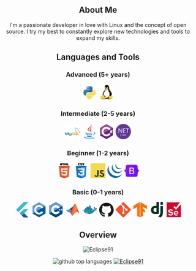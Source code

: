 <h2 align="center">About Me</h2>
    <p align="center">
I'm a passionate developer in love with Linux and the concept of open source. I try my best to constantly explore new technologies and tools to expand my skills.    
    </p>
  <!--
  -->

<h2 align="center">Languages and Tools</h2>
  <h3 align="center">Advanced (5+ years)</h3>
    <p align="center">
      <img src="https://github.com/devicons/devicon/blob/master/icons/python/python-original.svg" alt="python" width="40" height="40"/>
      <img src="https://github.com/devicons/devicon/blob/master/icons/linux/linux-original.svg" alt="Linux" width="40" height="40"/>
    </p>
  <h3 align="center">Intermediate (2-5 years)</h3>
    <p align="center">
      <img src="https://github.com/devicons/devicon/blob/master/icons/mysql/mysql-original-wordmark.svg" alt="MySQL" width="40" height="40"/>
      <img src="https://github.com/devicons/devicon/blob/master/icons/java/java-original.svg" alt="Java" width="40" height="40"/>
      <img src="https://github.com/devicons/devicon/blob/master/icons/csharp/csharp-original.svg" alt="C#" width="40" height="40"/>
      <img src="https://github.com/devicons/devicon/blob/master/icons/dotnetcore/dotnetcore-original.svg" alt=".NET" width="40" height="40"/>
    </p>
  <h3 align="center">Beginner (1-2 years)</h3>
    <p align="center">
      <img src="https://github.com/devicons/devicon/blob/master/icons/html5/html5-original-wordmark.svg" alt="html5" width="40" height="40"/>
      <img src="https://github.com/devicons/devicon/blob/master/icons/css3/css3-original-wordmark.svg" alt="css3" width="40" height="40"/>
      <img src="https://github.com/devicons/devicon/blob/master/icons/javascript/javascript-original.svg" alt="javascript" width="40" height="40"/>
      <img src="https://github.com/devicons/devicon/blob/master/icons/jquery/jquery-original.svg" alt="jQuery" width="40" height="40"/>
      <img src="https://github.com/devicons/devicon/blob/master/icons/bootstrap/bootstrap-original.svg" alt="Bootstrap" width="40" height="40"/>
    </p>
  <h3 align="center">Basic (0-1 years)</h3>
    <p align="center">
      <img src="https://github.com/devicons/devicon/blob/master/icons/flutter/flutter-original.svg" alt="flutter" width="40" height="40"/>
      <img src="https://github.com/devicons/devicon/blob/master/icons/c/c-original.svg" alt="C" width="40" height="40"/>
      <img src="https://github.com/devicons/devicon/blob/master/icons/cplusplus/cplusplus-original.svg" alt="C++" width="40" height="40"/>
      <img src="https://github.com/devicons/devicon/blob/master/icons/matlab/matlab-original.svg" alt="MATLAB" width="40" height="40"/>
      <img src="https://github.com/devicons/devicon/blob/master/icons/docker/docker-original.svg" alt="Docker" width="40" height="40"/>
      <img src="https://github.com/devicons/devicon/blob/master/icons/github/github-original.svg" alt="GitHub" width="40" height="40"/>
      <img src="https://github.com/devicons/devicon/blob/master/icons/git/git-original.svg" alt="GIT" width="40" height="40"/>
      <img src="https://github.com/devicons/devicon/blob/master/icons/tensorflow/tensorflow-original.svg" alt="tensorflow" width="40" height="40"/>
      <img src="https://github.com/devicons/devicon/blob/master/icons/django/django-plain.svg" alt="Django" width="40" height="40"/>
      <img src="https://github.com/devicons/devicon/blob/master/icons/selenium/selenium-original.svg" alt="Selenium" width="40" height="40"/>
    </p>
  <!--
      <a href="#" target="_blank"> <img src="https://github.com/devicons/devicon/blob/master/icons/cplusplus/cplusplus-plain.svg" alt="C++" width="40" height="40"/> </a>
      <a href="#" target="_blank"> <img src="https://github.com/devicons/devicon/blob/master/icons/cplusplus/cplusplus-line.svg" alt="C++" width="40" height="40"/> </a>
      <a href="#" target="_blank"> <img src="https://github.com/devicons/devicon/blob/master/icons/cplusplus/cplusplus-original.svg" alt="C++" width="50" height="50"/> </a>
      <a href="#" target="_blank"> <img src="https://github.com/devicons/devicon/blob/master/icons/cplusplus/cplusplus-original.svg" alt="C++" width="60" height="60"/> </a>
  -->

<h2 align="center">Overview</h2>
  <p align="center">
    <img src="https://komarev.com/ghpvc/?username=Eclipse91&label=Profile%20views&color=ff69b4&style=flat" alt="Eclipse91" />
  </p>
  <p align="center">
    <!--
    <img class="output" src="https://github-readme-stats.vercel.app/api?username=Eclipse91&amp;theme=dark&amp;show_icons=true&amp;hide_border=true&amp;count_private=true" alt="github stats">
    <img class="output" src="https://github-readme-streak-stats.herokuapp.com/?user=Eclipse91&amp;theme=dark&amp;hide_border=true" alt="github streak">
    -->
    <img class="output" src="https://github-readme-stats.vercel.app/api/top-langs/?username=Eclipse91&amp;theme=dark&amp;show_icons=true&amp;hide_border=true&amp;layout=donut" alt="github top languages">
    <a href="https://github.com/ryo-ma/github-profile-trophy"><img src="https://github-profile-trophy.vercel.app/?username=Eclipse91&theme=darkhub" alt="Eclipse91" /></a>
    <!--
    <img src="https://github-profile-trophy.vercel.app/?username=Eclipse91&theme=gruvbox" alt="GitHub Profile Trophy" />
    <img src="https://github-profile-trophy.vercel.app/?username=Eclipse91&theme=onedark" alt="GitHub Profile Trophy" />
    <img src="https://github-profile-trophy.vercel.app/?username=Eclipse91&theme=darkhub" alt="GitHub Profile Trophy" />
    <img src="https://github-profile-trophy.vercel.app/?username=Eclipse91&theme=algolia" alt="GitHub Profile Trophy" />
    <img src="https://github-profile-trophy.vercel.app/?username=Eclipse91&theme=solarized" alt="GitHub Profile Trophy" />
    <img src="https://github-profile-trophy.vercel.app/?username=Eclipse91&theme=merko" alt="GitHub Profile Trophy" />
    <img src="https://github-profile-trophy.vercel.app/?username=Eclipse91&theme=cobalt" alt="GitHub Profile Trophy" />
    <img src="https://github-profile-trophy.vercel.app/?username=Eclipse91&theme=vue" alt="GitHub Profile Trophy" />
    <img src="https://github-profile-trophy.vercel.app/?username=Eclipse91&theme=calm" alt="GitHub Profile Trophy" />
    <img src="https://github-profile-trophy.vercel.app/?username=Eclipse91&theme=flag-india" alt="GitHub Profile Trophy" />
    -->
  </p>


<!--
<table>
    <tr>
        <th>Status dashboard</th>
        <th>Tags dashboard</th>
    </tr>
    <tr>
        <td width="50%">
            <a href="https://user-images.githubusercontent.com/8558/246819874-283e25d6-510a-4f33-ae24-1f57d533462d.png">
                <img src="https://user-images.githubusercontent.com/8558/246819874-283e25d6-510a-4f33-ae24-1f57d533462d.png" width="100%">
            </a>
        </td>
        <td width="50%">
            <a href="https://user-images.githubusercontent.com/8558/246406488-1b7013b0-36c0-4e8d-90bf-7814d5c8e180.png">
                <img src="https://user-images.githubusercontent.com/8558/246406488-1b7013b0-36c0-4e8d-90bf-7814d5c8e180.png" width="100%">
            </a>
        </td>
    </tr>
    <tr>
        <td width="50%">Display and overview and offer actions to manipulate your project state.</td>
        <td width="50%">View and manipulate local and remote tags.</td>
    </tr>
</table>
<table>
    <tr>
        <th>Diff</th>
    </tr>
    <tr>
        <td width="50%">
            <a href="https://user-images.githubusercontent.com/8558/290011169-1af9e0e4-aadd-4539-b7ac-d4979b9d0910.mp4">
                <img src="https://user-images.githubusercontent.com/8558/290011195-35d53963-fe57-4c46-b418-e8ed3bf02f54.gif" width="100%">
            </a>
        </td>
    </tr>
    <tr>
        <td width="50%">Stage, unstage or discard hunks, files or individual lines. <a href="https://user-images.githubusercontent.com/8558/290011169-1af9e0e4-aadd-4539-b7ac-d4979b9d0910.mp4">(video)</a></td>
    </tr>
</table>

<table>
    <tr>
        <th>Github integration</th>
    </tr>
    <tr>
        <td width="50%">
            <a href="https://user-images.githubusercontent.com/8558/246403219-313ca580-d4ea-4125-a10d-5f72ef6571ec.png">
                <img src="https://user-images.githubusercontent.com/8558/246403219-313ca580-d4ea-4125-a10d-5f72ef6571ec.png" width="100%">
            </a>
        </td>
    </tr>
    <tr>
        <td width="50%">Reference issues and collaborators in commits.  Open files on GitHub in the browser, with lines pre-selected.  Create pull requests.  Fork a repository.</td>
    </tr>
</table>
-->

<!--
### Hi there 👋
**Eclipse91/Eclipse91** is a ✨ _special_ ✨ repository because its `README.md` (this file) appears on your GitHub profile.

Here are some ideas to get you started:

- 🔭 I’m currently working on ...
- 🌱 I’m currently learning ...
- 👯 I’m looking to collaborate on ...
- 🤔 I’m looking for help with ...
- 💬 Ask me about ...
- 📫 How to reach me: ...
- 😄 Pronouns: ...
- ⚡ Fun fact: ...
-->
